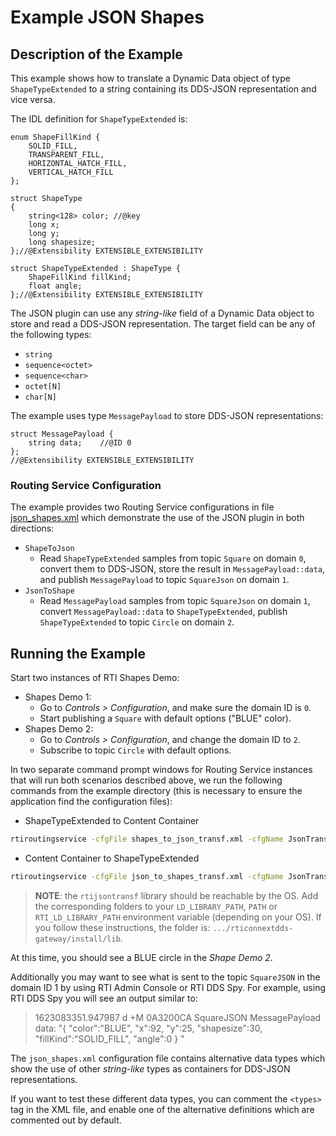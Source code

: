 # Example JSON Shapes

## Description of the Example

This example shows how to translate a Dynamic Data object of type `ShapeTypeExtended` to
a string containing its DDS-JSON representation and vice versa.

The IDL definition for `ShapeTypeExtended` is:

```idl
enum ShapeFillKind {
    SOLID_FILL,
    TRANSPARENT_FILL,
    HORIZONTAL_HATCH_FILL,
    VERTICAL_HATCH_FILL
};

struct ShapeType
{
    string<128> color; //@key
    long x;
    long y;
    long shapesize;
};//@Extensibility EXTENSIBLE_EXTENSIBILITY

struct ShapeTypeExtended : ShapeType {
    ShapeFillKind fillKind;
    float angle;
};//@Extensibility EXTENSIBLE_EXTENSIBILITY

```

The JSON plugin can use any _string-like_ field of a Dynamic Data object to store and read a DDS-JSON representation. The target field can be any of the following types:

* `string`
* `sequence<octet>`
* `sequence<char>`
* `octet[N]`
* `char[N]`

The example uses type `MessagePayload` to store DDS-JSON representations:

```idl
struct MessagePayload {
    string data;    //@ID 0
};
//@Extensibility EXTENSIBLE_EXTENSIBILITY
```

### Routing Service Configuration

The example provides two Routing Service configurations in file [json_shapes.xml](examples/json/json_shapes/json_shapes.xml) which demonstrate the use of the JSON plugin in both directions:

- `ShapeToJson`
  - Read `ShapeTypeExtended` samples from topic `Square` on domain `0`, convert them to DDS-JSON, store the result in `MessagePayload::data`, and publish `MessagePayload` to topic `SquareJson` on domain `1`.
- `JsonToShape`
  - Read `MessagePayload` samples from topic `SquareJson` on domain `1`, convert `MessagePayload::data` to `ShapeTypeExtended`, publish `ShapeTypeExtended` to topic `Circle` on domain `2`.


## Running the Example

Start two instances of RTI Shapes Demo:
- Shapes Demo 1:
  - Go to *Controls > Configuration*, and make sure the domain ID is `0`.
  - Start publishing a `Square` with default options ("BLUE" color).
- Shapes Demo 2:
  - Go to *Controls > Configuration*, and change the domain ID to `2`.
  - Subscribe to topic `Circle` with default options.

In two separate command prompt windows for Routing Service instances that will
run both scenarios described above, we run the following commands from the
example directory (this is necessary to ensure the application find the
configuration files):

* ShapeTypeExtended to Content Container

```sh
rtiroutingservice -cfgFile shapes_to_json_transf.xml -cfgName JsonTransformationExample
```

* Content Container to ShapeTypeExtended

```sh
rtiroutingservice -cfgFile json_to_shapes_transf.xml -cfgName JsonTransformationExample
```

> **NOTE**: the `rtijsontransf` library should be reachable by the OS. Add the
> corresponding folders to your `LD_LIBRARY_PATH`, `PATH` or
> `RTI_LD_LIBRARY_PATH` environment variable (depending on your OS). If you
> follow these instructions, the folder is: `.../rticonnextdds-gateway/install/lib`.

At this time, you should see a BLUE circle in the _Shape Demo 2_.

Additionally you may want to see what is sent to the topic `SquareJSON` in the
domain ID 1 by using RTI Admin Console or RTI DDS Spy. For example, using
RTI DDS Spy you will see an output similar to:

> 1623083351.947987  d +M  0A3200CA    SquareJSON          MessagePayload
> data: "{ "color":"BLUE", "x":92, "y":25, "shapesize":30, "fillKind":"SOLID_FILL", "angle":0 } "

The `json_shapes.xml` configuration file contains alternative data types which show the use of other _string-like_ types as containers for DDS-JSON representations.

If you want to test these different data types, you can comment the
`<types>` tag in the XML file, and enable one of the alternative definitions which are commented out by default.
